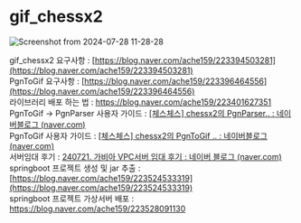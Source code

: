 # gif_chessx2

![Screenshot from 2024-07-28 11-28-28](https://github.com/user-attachments/assets/01ba6c4b-4e89-4de1-a0a8-962a11f2fb4a)


gif_chessx2 요구사항 : [https://blog.naver.com/ache159/223394503281](https://blog.naver.com/ache159/223394503281)   
PgnToGif 요구사항 : [https://blog.naver.com/ache159/223396464556](https://blog.naver.com/ache159/223396464556)    
라이브러리 배포 하는 법 : https://blog.naver.com/ache159/223401627351   
PgnToGif -> PgnParser 사용자 가이드 : [[체스체스] chessx2의 PgnParser.. : 네이버블로그 (naver.com)](https://blog.naver.com/ache159/223444101933)  
PgnToGif 사용자 가이드 : [[체스체스] chessx2의 PgnToGif .. : 네이버블로그 (naver.com)](https://blog.naver.com/ache159/223512620639)  
서버임대 후기 : [ 240721. 가비아 VPC서버 임대 후기 : 네이버 블로그 (naver.com)](https://blog.naver.com/ache159/223520522972)  
springboot 프로젝트 생성 및 jar 추출 : [https://blog.naver.com/ache159/223524533319](https://blog.naver.com/ache159/223524533319)  
springboot 프로젝트 가상서버 배포 : https://blog.naver.com/ache159/223528091130
